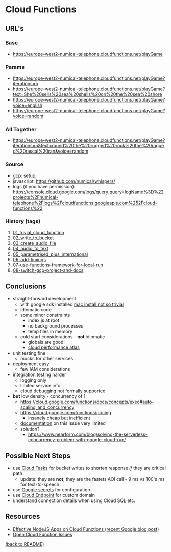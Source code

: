 # Cloud Functions

## URL's

### Base

* https://europe-west2-numical-telephone.cloudfunctions.net/playGame

### Params

* https://europe-west2-numical-telephone.cloudfunctions.net/playGame?iterations=5
* https://europe-west2-numical-telephone.cloudfunctions.net/playGame?text=She%20sells%20sea%20shells%20on%20the%20sea%20shore
* https://europe-west2-numical-telephone.cloudfunctions.net/playGame?voice=english
* https://europe-west2-numical-telephone.cloudfunctions.net/playGame?voice=random

### All Together

* https://europe-west2-numical-telephone.cloudfunctions.net/playGame?iterations=5&text=round%20the%20rugged%20rock%20the%20ragged%20rascal%20ran&voice=random

### Source
* gcp: [setup](./setup.md);
* javascript: https://github.com/numical/whispers/
* logs (if you have permission): https://console.cloud.google.com/logs/query;query=logName%3D%22projects%2Fnumical-telephone%2Flogs%2Fcloudfunctions.googleapis.com%252Fcloud-functions%22

### History (tags)

1. [01_trivial_cloud_function](https://github.com/numical/whispers/tree/01_trivial_cloud_function)
2. [02_write_to_bucket](https://github.com/numical/whispers/tree/02_write_to_bucket)
3. [03_create_audio_file](https://github.com/numical/whispers/tree/03_create_audio_file)
4. [04_audio_to_text](https://github.com/numical/whispers/tree/04_audio_to_text)
5. [05_parametrised_plus_international](https://github.com/numical/whispers/tree/05_parametrised_plus_international)
6. [06-add-timings](https://github.com/numical/whispers/tree/06_add_timings)
7. [07-use-functions-framework-for-local-run](https://github.com/numical/whispers/tree/07-use-functions-framework-for-local-run)
8. [08-switch-gcp-project-and-docs](https://github.com/numical/whispers/tree/08-switch-gcp-project-and-docs)

## Conclusions

* straight-forward development
    * with google sdk installed [mac install not so trivial](./docs/google-sdk-on-mac.md)
    * idiomatic code
    * some minor constraints
        * index.js at root
        * no background processes
        * temp files in memory
    * cold start considerations - **not** idiomatic
        * globals are good!
        * [cloud performance atlas](https://www.youtube.com/watch?v=IOXrwFqR6kY)
* unit testing fine
    * mocks for other services
* deployment easy
    * few IAM considerations
* integration testing harder
    * logging only
    * limited service info
    * cloud debugging not formally supported
* **but** low density - concurrency of 1
    * https://cloud.google.com/functions/docs/concepts/exec#auto-scaling_and_concurrency
    * https://cloud.google.com/functions/pricing
        * insanely cheap but inefficient
    * [documentation](https://cloud.google.com/serverless-options/#advanced-tips-and-best-practices) on this issue very limited
    * solution?
        * https://www.nearform.com/blog/solving-the-serverless-concurrency-problem-with-google-cloud-run/

## Possible Next Steps

* use [Cloud Tasks](https://cloud.google.com/tasks) for bucket writes to shorten response *if* they are critical path
  * update: they are **not**; they are the fastets AOI call - 9 ms vs 100's ms for text-to-speech 
* use [Google secrets](https://cloud.google.com/secret-manager) for configuration
* use [Cloud Endpoint](  https://cloud.google.com/endpoints/docs/openapi/get-started-cloud-functions) for custom domain
* understand connection details when using Cloud SQL etc.

## Resources
* [Effective NodeJS Apps on Cloud Functions (recent Google blog post)](https://cloud.google.com/blog/products/serverless/running-effective-nodejs-apps-on-cloud-functions)
* [Open Cloud Function Issues](https://issuetracker.google.com/savedsearches/559729)


[(back to README)](../README.md)